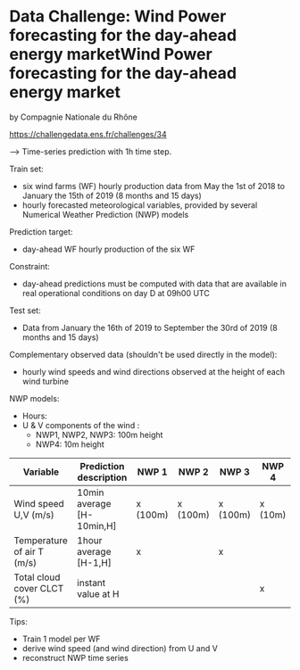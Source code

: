 # Data Challenge: Wind Power forecasting for the day-ahead energy marketWind Power forecasting for the day-ahead energy market
by Compagnie Nationale du Rhône

https://challengedata.ens.fr/challenges/34

--> Time-series prediction with 1h time step.

Train set:
* six wind farms (WF) hourly production data from May the 1st of 2018 to January the 15th of 2019 (8 months and 15 days)
* hourly forecasted meteorological variables, provided by several Numerical Weather Prediction (NWP) models

Prediction target:
* day-ahead WF hourly production of the six WF

Constraint:
* day-ahead predictions must be computed with data that are available in real operational conditions on day D at 09h00 UTC

Test set: 
* Data from January the 16th of 2019 to September the 30rd of 2019 (8 months and 15 days)

Complementary observed data (shouldn't be used directly in the model):
* hourly wind speeds and wind directions observed at the height of each wind turbine

NWP models:
* Hours:
* U & V components of the wind : 
    * NWP1, NWP2, NWP3: 100m height
    * NWP4: 10m height
    
Variable | Prediction description | NWP 1 | NWP 2 | NWP 3 | NWP 4 
------ | --- | --- | --- | --- | ---
Wind speed U,V (m/s) | 10min average [H-10min,H] | x (100m) | x (100m) | x (100m) | x (10m)
Temperature of air T (m/s) | 1hour average [H-1,H] | x |  | x | 
Total cloud cover CLCT (%) | instant value at H | | | | x

Tips: 
* Train 1 model per WF
* derive wind speed (and wind direction) from U and V
* reconstruct NWP time series